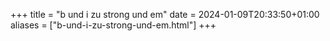 +++
title = "b und i zu strong und em"
date = 2024-01-09T20:33:50+01:00
aliases = ["b-und-i-zu-strong-und-em.html"]
+++
